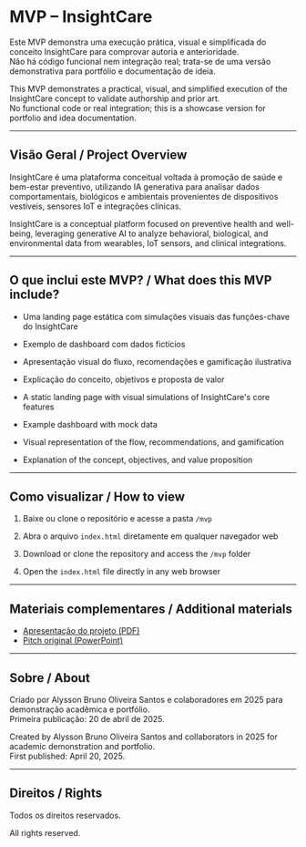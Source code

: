 # MVP – InsightCare

Este MVP demonstra uma execução prática, visual e simplificada do conceito InsightCare para comprovar autoria e anterioridade.  
Não há código funcional nem integração real; trata-se de uma versão demonstrativa para portfólio e documentação de ideia.

This MVP demonstrates a practical, visual, and simplified execution of the InsightCare concept to validate authorship and prior art.  
No functional code or real integration; this is a showcase version for portfolio and idea documentation.

---

## Visão Geral / Project Overview

InsightCare é uma plataforma conceitual voltada à promoção de saúde e bem-estar preventivo, utilizando IA generativa para analisar dados comportamentais, biológicos e ambientais provenientes de dispositivos vestíveis, sensores IoT e integrações clínicas.

InsightCare is a conceptual platform focused on preventive health and well-being, leveraging generative AI to analyze behavioral, biological, and environmental data from wearables, IoT sensors, and clinical integrations.

---

## O que inclui este MVP? / What does this MVP include?

- Uma landing page estática com simulações visuais das funções-chave do InsightCare  
- Exemplo de dashboard com dados fictícios  
- Apresentação visual do fluxo, recomendações e gamificação ilustrativa  
- Explicação do conceito, objetivos e proposta de valor

- A static landing page with visual simulations of InsightCare's core features  
- Example dashboard with mock data  
- Visual representation of the flow, recommendations, and gamification  
- Explanation of the concept, objectives, and value proposition

---

## Como visualizar / How to view

1. Baixe ou clone o repositório e acesse a pasta `/mvp`  
2. Abra o arquivo `index.html` diretamente em qualquer navegador web

1. Download or clone the repository and access the `/mvp` folder  
2. Open the `index.html` file directly in any web browser

---

## Materiais complementares / Additional materials

- [Apresentação do projeto (PDF)](../apresentacao.pdf)
- [Pitch original (PowerPoint)](../apresentacao.pptx)

---

## Sobre / About

Criado por Alysson Bruno Oliveira Santos e colaboradores em 2025 para demonstração acadêmica e portfólio.  
Primeira publicação: 20 de abril de 2025.

Created by Alysson Bruno Oliveira Santos and collaborators in 2025 for academic demonstration and portfolio.  
First published: April 20, 2025.

---


## Direitos / Rights

Todos os direitos reservados.

All rights reserved.
